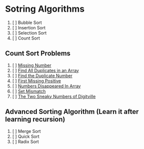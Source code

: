 # Sotring Algorithms

01. [ ] Bubble Sort
02. [ ] Insertion Sort
03. [ ] Selection Sort
04. [ ] Count Sort

## Count Sort Problems

01. [ ] [Missing Number](https://leetcode.com/problems/missing-number/)
02. [ ] [Find All Duplicates in an Array](https://leetcode.com/problems/find-all-duplicates-in-an-array/description/)
02. [ ] [Find the Duplicate Number](https://leetcode.com/problems/find-the-duplicate-number/)
02. [ ] [First Missing Positive](https://leetcode.com/problems/first-missing-positive/description/)
02. [ ] [Numbers Disappeared In Array](https://leetcode.com/problems/find-all-numbers-disappeared-in-an-array/)
02. [ ] [Set Mismatch](https://leetcode.com/problems/set-mismatch/description/)
02. [ ] [The Two Sneaky Numbers of Digitville](https://leetcode.com/problems/the-two-sneaky-numbers-of-digitville/)


## Advanced Sorting Algorithm (Learn it after learning recursion)

01. [ ] Merge Sort
02. [ ] Quick Sort
03. [ ] Radix Sort
